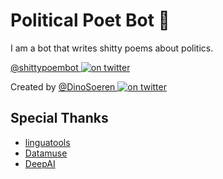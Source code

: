 # Political Poet Bot 🤖

I am a bot that writes shitty poems about politics.

[@shittypoembot ![on twitter](https://i.imgur.com/tXSoThF.png)](https://twitter.com/shittypoembot)

Created by [@DinoSoeren ![on twitter](https://i.imgur.com/tXSoThF.png)](https://twitter.com/DinoSoeren)

## Special Thanks

* [linguatools](https://linguatools.org/language-apis/sentence-generating-api/)
* [Datamuse](https://www.datamuse.com/api/)
* [DeepAI](https://deepai.org/machine-learning-model/text-generator)